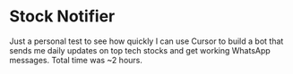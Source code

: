 # Stock Notifier

Just a personal test to see how quickly I can use Cursor to build a bot that sends me daily updates on top tech stocks and get working WhatsApp messages. Total time was ~2 hours.
